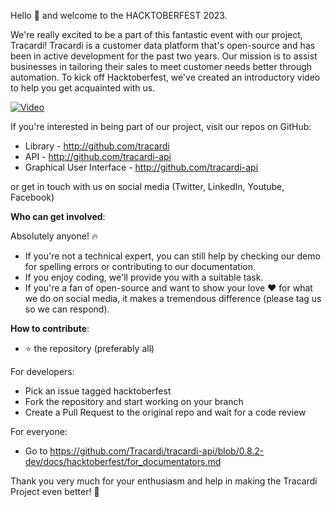 Hello 👋 and welcome to the HACKTOBERFEST 2023.

We're really excited to be a part of this fantastic event with our project, Tracardi!
Tracardi is a customer data platform that's open-source and has been in active development for the past two years. Our
mission is to assist businesses in tailoring their sales to meet customer needs better through automation. To kick off
Hacktoberfest, we've created an introductory video to help you get acquainted with us.

[![Video](https://github.com/Tracardi/tracardi-api/assets/16271564/e78474e8-dd50-4153-9bff-4c977a580cc8)](https://youtu.be/fnxYYUVjYbI?si=yaXtWdfk5zUpz7XZ)

If you're interested in being part of our project, visit our repos on GitHub:


* Library - http://github.com/tracardi
* API - http://github.com/tracardi-api
* Graphical User Interface - http://github.com/tracardi-api

or get in touch with us on social media (Twitter, LinkedIn, Youtube, Facebook)

**Who can get involved**:

Absolutely anyone! 🔥

- If you're not a technical expert, you can still help by checking our demo for spelling errors or contributing to our
  documentation.
- If you enjoy coding, we'll provide you with a suitable task.
- If you're a fan of open-source and want to show your love ❤️ for what we do on social media, it makes a tremendous
  difference (please tag us so we can respond).

**How to contribute**:

- ⭐ the repository (preferably all)

For developers:

- Pick an issue tagged hacktoberfest
- Fork the repository and start working on your branch
- Create a Pull Request to the original repo and wait for a code review

For everyone:

- Go to https://github.com/Tracardi/tracardi-api/blob/0.8.2-dev/docs/hacktoberfest/for_documentators.md

Thank you very much for your enthusiasm and help in making the Tracardi Project even better! 🚀 

